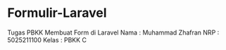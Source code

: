 # Formulir-Laravel
Tugas PBKK Membuat Form di Laravel
Nama : Muhammad Zhafran
NRP : 5025211100
Kelas : PBKK C
